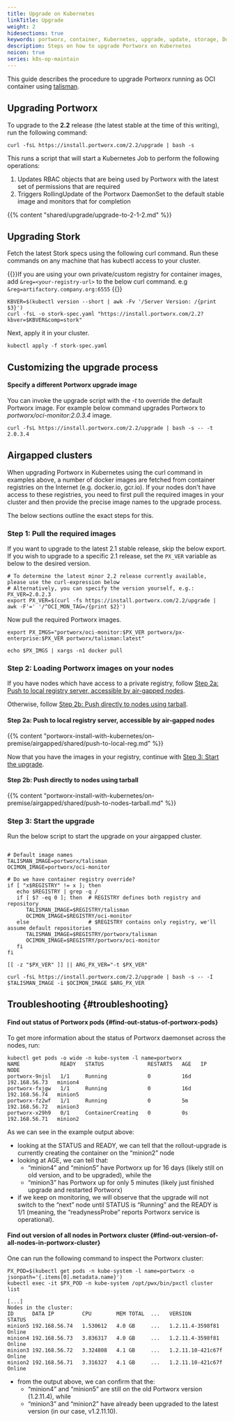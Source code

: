 ```yaml
---
title: Upgrade on Kubernetes
linkTitle: Upgrade
weight: 2
hidesections: true
keywords: portworx, container, Kubernetes, upgrade, update, storage, Docker, k8s, flexvol, pv, persistent disk
description: Steps on how to upgrade Portworx on Kubernetes
noicon: true
series: k8s-op-maintain
---
```


This guide describes the procedure to upgrade Portworx running as OCI container using [talisman](https://github.com/portworx/talisman).

## Upgrading Portworx

To upgrade to the **2.2** release (the latest stable at the time of this writing), run the following command:

```text
curl -fsL https://install.portworx.com/2.2/upgrade | bash -s
```

This runs a script that will start a Kubernetes Job to perform the following operations:

1. Updates RBAC objects that are being used by Portworx with the latest set of permissions that are required
2. Triggers RollingUpdate of the Portworx DaemonSet to the default stable image and monitors that for completion

{{% content "shared/upgrade/upgrade-to-2-1-2.md" %}}

## Upgrading Stork

Fetch the latest Stork specs using the following curl command. Run these commands on any machine that has kubectl access to your cluster.

{{<info>}}If you are using your own private/custom registry for container images, add `&reg=<your-registry-url>` to the below curl command. e.g `&reg=artifactory.company.org:6555` {{</info>}}

```text
KBVER=$(kubectl version --short | awk -Fv '/Server Version: /{print $3}')
curl -fsL -o stork-spec.yaml "https://install.portworx.com/2.2?kbver=$KBVER&comp=stork"
```

Next, apply it in your cluster.

```text
kubectl apply -f stork-spec.yaml
```

## Customizing the upgrade process

#### Specify a different Portworx upgrade image

You can invoke the upgrade script with the _-t_ to override the default Portworx image. For example below command upgrades Portworx to _portworx/oci-monitor:2.0.3.4_ image.

```text
curl -fsL https://install.portworx.com/2.2/upgrade | bash -s -- -t 2.0.3.4
```

## Airgapped clusters

When upgrading Portworx in Kubernetes using the curl command in examples above, a number of docker images are fetched from container registries on the Internet (e.g. docker.io, gcr.io). If your nodes don't have access to these registries, you need to first pull the required images in your cluster and then provide the precise image names to the upgrade process.

The below sections outline the exact steps for this.

### Step 1: Pull the required images

If you want to upgrade to the latest 2.1 stable release, skip the below export. If you wish to upgrade to a specific 2.1 release, set the `PX_VER` variable as below to the desired version.

```text
# To determine the latest minor 2.2 release currently available, please use the curl-expression below
# Alternatively, you can specify the version yourself, e.g.: PX_VER=2.0.2.3
export PX_VER=$(curl -fs https://install.portworx.com/2.2/upgrade | awk -F'=' '/^OCI_MON_TAG=/{print $2}')
```

Now pull the required Portworx images.

```text
export PX_IMGS="portworx/oci-monitor:$PX_VER portworx/px-enterprise:$PX_VER portworx/talisman:latest"

echo $PX_IMGS | xargs -n1 docker pull
```

### Step 2: Loading Portworx images on your nodes

If you have nodes which have access to a private registry, follow [Step 2a: Push to local registry server, accessible by air-gapped nodes](#step-2a-push-to-local-registry-server-accessible-by-air-gapped-nodes).

Otherwise, follow [Step 2b: Push directly to nodes using tarball](#step-2b-push-directly-to-nodes-using-tarball).

#### Step 2a: Push to local registry server, accessible by air-gapped nodes

{{% content "portworx-install-with-kubernetes/on-premise/airgapped/shared/push-to-local-reg.md" %}}

Now that you have the images in your registry, continue with [Step 3: Start the upgrade](#step-3-start-the-upgrade).

#### Step 2b: Push directly to nodes using tarball

{{% content "portworx-install-with-kubernetes/on-premise/airgapped/shared/push-to-nodes-tarball.md" %}}

### Step 3: Start the upgrade

Run the below script to start the upgrade on your airgapped cluster.

```text

# Default image names
TALISMAN_IMAGE=portworx/talisman
OCIMON_IMAGE=portworx/oci-monitor

# Do we have container registry override?
if [ "x$REGISTRY" != x ]; then
   echo $REGISTRY | grep -q /
   if [ $? -eq 0 ]; then  # REGISTRY defines both registry and repository
      TALISMAN_IMAGE=$REGISTRY/talisman
      OCIMON_IMAGE=$REGISTRY/oci-monitor
   else                   # $REGISTRY contains only registry, we'll assume default repositories
      TALISMAN_IMAGE=$REGISTRY/portworx/talisman
      OCIMON_IMAGE=$REGISTRY/portworx/oci-monitor
   fi
fi

[[ -z "$PX_VER" ]] || ARG_PX_VER="-t $PX_VER"

curl -fsL https://install.portworx.com/2.2/upgrade | bash -s -- -I $TALISMAN_IMAGE -i $OCIMON_IMAGE $ARG_PX_VER
```

## Troubleshooting {#troubleshooting}

#### Find out status of Portworx pods {#find-out-status-of-portworx-pods}

To get more information about the status of Portworx daemonset across the nodes, run:

```text
kubectl get pods -o wide -n kube-system -l name=portworx
NAME             READY   STATUS              RESTARTS   AGE   IP              NODE
portworx-9njsl   1/1     Running             0          16d   192.168.56.73   minion4
portworx-fxjgw   1/1     Running             0          16d   192.168.56.74   minion5
portworx-fz2wf   1/1     Running             0          5m    192.168.56.72   minion3
portworx-x29h9   0/1     ContainerCreating   0          0s    192.168.56.71   minion2
```

As we can see in the example output above:

* looking at the STATUS and READY, we can tell that the rollout-upgrade is currently creating the container on the “minion2” node
* looking at AGE, we can tell that:
  * “minion4” and “minion5” have Portworx up for 16 days \(likely still on old version, and to be upgraded\), while the
  * “minion3” has Portworx up for only 5 minutes \(likely just finished upgrade and restarted Portworx\)
* if we keep on monitoring, we will observe that the upgrade will not switch to the “next” node until STATUS is “Running” and the READY is 1/1 \(meaning, the “readynessProbe” reports Portworx service is operational\).

#### Find out version of all nodes in Portworx cluster {#find-out-version-of-all-nodes-in-portworx-cluster}

One can run the following command to inspect the Portworx cluster:

```text
PX_POD=$(kubectl get pods -n kube-system -l name=portworx -o jsonpath='{.items[0].metadata.name}')
kubectl exec -it $PX_POD -n kube-system /opt/pwx/bin/pxctl cluster list
```

```output
[...]
Nodes in the cluster:
ID      DATA IP         CPU        MEM TOTAL  ...   VERSION             STATUS
minion5 192.168.56.74   1.530612   4.0 GB     ...   1.2.11.4-3598f81    Online
minion4 192.168.56.73   3.836317   4.0 GB     ...   1.2.11.4-3598f81    Online
minion3 192.168.56.72   3.324808   4.1 GB     ...   1.2.11.10-421c67f   Online
minion2 192.168.56.71   3.316327   4.1 GB     ...   1.2.11.10-421c67f   Online
```

* from the output above, we can confirm that the:
  * “minion4” and “minion5” are still on the old Portworx version \(1.2.11.4\), while
  * “minion3” and “minion2” have already been upgraded to the latest version \(in our case, v1.2.11.10\).
